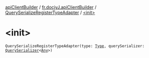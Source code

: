 [apiClientBuilder](../../index.md) / [fr.docjyJ.apiClientBuilder](../index.md) / [QuerySerializeRegisterTypeAdapter](index.md) / [&lt;init&gt;](./-init-.md)

# &lt;init&gt;

`QuerySerializeRegisterTypeAdapter(type: `[`Type`](https://docs.oracle.com/javase/6/docs/api/java/lang/reflect/Type.html)`, querySerializer: `[`QuerySerializer`](../-query-serializer/index.md)`<`[`Any`](https://kotlinlang.org/api/latest/jvm/stdlib/kotlin/-any/index.html)`>)`